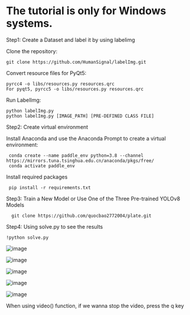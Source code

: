 # The tutorial is only for Windows systems.

Step1: Create a Dataset and label it by using labelimg

Clone the repository:

    git clone https://github.com/HumanSignal/labelImg.git
    
Convert resource files for PyQt5:    

    pyrcc4 -o libs/resources.py resources.qrc
    For pyqt5, pyrcc5 -o libs/resources.py resources.qrc
    
Run LabelImg:  

    python labelImg.py
    python labelImg.py [IMAGE_PATH] [PRE-DEFINED CLASS FILE]

Step2: Create virtual environment

  Install Anaconda and use the Anaconda Prompt to create a virtual environment:
  
     conda create --name paddle_env python=3.8 --channel https://mirrors.tuna.tsinghua.edu.cn/anaconda/pkgs/free/
     conda activate paddle_env
     
  Install required packages
  
     pip install -r requirements.txt

Step3: Train a New Model or Use One of the Three Pre-trained YOLOv8 Models

      git clone https://github.com/quocbao2772004/plate.git

Step4: Using solve.py to see the results

    !python solve.py

![image](https://github.com/user-attachments/assets/c5baa16e-f5cd-4f27-97f1-7657e30ac4c8)

![image](https://github.com/user-attachments/assets/584c8f0b-a2d3-4b9b-abb8-829c608729b5)

![image](https://github.com/user-attachments/assets/863bcc62-e5f4-4470-a51e-361c08c0142b)

![image](https://github.com/user-attachments/assets/1e50157e-b8ea-45d4-8796-1e79bb7f60ef)

![image](https://github.com/user-attachments/assets/a8916b9d-6503-4158-8367-12575d1c2e50)

When using video() function, if we wanna stop the video, press the q key




